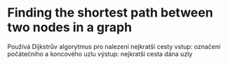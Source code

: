 # Finding the shortest path between two nodes in a graph

Používá Dijkstrův algorytmus pro nalezení nejkratší cesty
vstup: označení počátečního a koncového uzlu
výstup: nejkratší cesta dána uzly
